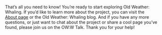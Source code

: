 That’s all you need to know! You’re ready to start exploring Old Weather: Whaling. If you’d like to learn more about the project, you can visit the [About page](/#/about) or the Old Weather: Whaling blog. And if you have any more questions, or just want to chat about the project or share a cool page you’ve found, please join us on the OW:W Talk. Thank you for your help!
